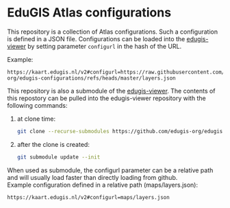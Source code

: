 # EduGIS Atlas configurations

This repository is a collection of Atlas configurations. Such a configuration is defined in a JSON file. Configurations can be loaded into the [edugis-viewer](https://github.com/edugis-org/edugis-viewer) by setting parameter ```configurl``` in the hash of the URL.

Example:
```
https://kaart.edugis.nl/v2#configurl=https://raw.githubusercontent.com/edugis-org/edugis-configurations/refs/heads/master/layers.json
```

This repository is also a submodule of the [edugis-viewer](https://github.com/edugis-org/edugis-viewer). The contents of this repostory can be pulled into the edugis-viewer repository with the following commands:

1. at clone time:
    ```bash
    git clone --recurse-submodules https://github.com/edugis-org/edugis-viewer
    ```
2. after the clone is created:
    ```bash
    git submodule update --init
    ```

When used as submodule, the configurl parameter can be a relative path and will usually load faster than directly loading from github.  
Example configuration defined in a relative path (maps/layers.json):
```
https://kaart.edugis.nl/v2#configurl=maps/layers.json
```